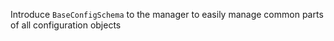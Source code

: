 Introduce `BaseConfigSchema` to the manager to easily manage common parts of all configuration objects
